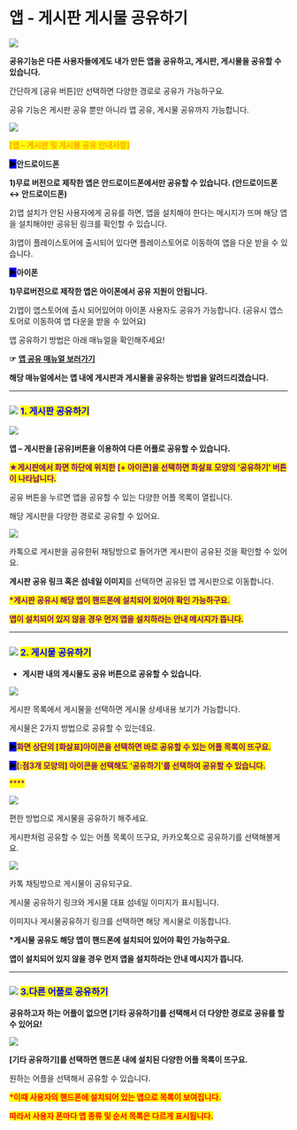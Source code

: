 # 앱 - 게시판 게시물 공유하기

![](https://wp.swing2app.co.kr/wp-content/uploads/2018/10/%EA%B2%8C%EC%8B%9C%ED%8C%90-%EA%B3%B5%EC%9C%A0-1024x282.png)

**공유기능은 다른 사용자들에게도 내가 만든 앱을 공유하고, 게시판, 게시물을 공유할 수 있습니다.**&#x20;

간단하게 \[공유 버튼]만 선택하면 다양한 경로로 공유가 가능하구요.

공유 기능은 게시판 공유 뿐만 아니라 앱 공유, 게시물 공유까지 가능합니다.

![](https://wp.swing2app.co.kr/wp-content/uploads/2021/03/%EC%A4%84%EB%9D%BC%EC%9D%B8.png)

<mark style="color:orange;">**\[앱 – 게시판 및 게시물 공유 안내사항]**</mark>

<mark style="background-color:blue;">**▶**</mark>**안드로이드폰**

**1)무료 버전으로 제작한 앱은  안드로이드폰에서만 공유할 수 있습니다. (안드로이드폰 ↔ 안드로이드폰)**

2\)앱 설치가 안된 사용자에게 공유를 하면, 앱을 설치해야 한다는 메시지가 뜨며 해당 앱을 설치해야만 공유된 링크를 확인할 수 있습니다.&#x20;

3\)앱이 플레이스토어에 출시되어 있다면 플레이스토어로 이동하여 앱을 다운 받을 수 있습니다.



<mark style="background-color:blue;">**▶**</mark>**아이폰**&#x20;

**1)무료버전으로 제작한  앱은 아이폰에서 공유 지원이 안됩니다.**

2\)앱이 앱스토어에 출시 되어있어야 아이폰 사용자도 공유가 가능합니다. (공유시 앱스토어로 이동하여 앱 다운을 받을 수 있어요)

앱 공유하기 방법은 아래 매뉴얼을 확인해주세요!

**☞** [**앱 공유 매뉴얼 보러가기**](../v2/pagemenu/appshare.md)

**해당 매뉴얼에서는 앱 내에 게시판과 게시물을 공유하는 방법을 알려드리겠습니다.**&#x20;

***

### <mark style="color:blue;"></mark>![](https://wp.swing2app.co.kr/wp-content/uploads/2020/04/%EB%8B%A8%EB%9D%BD1-1.png) <mark style="color:blue;">**1. 게시판 공유하기**</mark>

![](https://wp.swing2app.co.kr/wp-content/uploads/2018/10/%EA%B2%8C%EC%8B%9C%ED%8C%90%EA%B3%B5%EC%9C%A01.png)

**앱 – 게시판을 \[공유]버튼을 이용하여 다른 어플로 공유할 수 있습니다.**

<mark style="color:purple;">**★게시판에서 화면 하단에 위치한**</mark> <mark style="color:purple;"></mark> <mark style="color:purple;"></mark><mark style="color:purple;"></mark> <mark style="color:purple;"></mark><mark style="color:purple;">**\[+ 아이콘]을 선택하면 화살표 모양의 ‘공유하기’ 버튼이 나타납니다.**</mark>

공유 버튼을 누르면 앱을 공유할 수 있는 다양한 어플 목록이 열립니다.

해당 게시판을 다양한 경로로 공유할 수 있어요.



![](https://wp.swing2app.co.kr/wp-content/uploads/2018/10/%EA%B2%8C%EC%8B%9C%ED%8C%90%EA%B3%B5%EC%9C%A02-1.png)

카톡으로 게시판을 공유한뒤 채팅방으로 들어가면 게시판이 공유된 것을 확인할 수 있어요.

**게시판 공유 링크 혹은 섬네일 이미지**를 선택하면 공유된 앱 게시판으로 이동합니다.&#x20;

<mark style="color:purple;">**\*게시판 공유시 해당 앱이 핸드폰에 설치되어 있어야 확인 가능하구요.**</mark>

<mark style="color:purple;">**앱이 설치되어 있지 않을 경우 먼저 앱을 설치하라는 안내 메시지가 뜹니다.**</mark>

***

### <mark style="color:blue;"></mark>![](https://wp.swing2app.co.kr/wp-content/uploads/2020/04/%EB%8B%A8%EB%9D%BD1-1.png) <mark style="color:blue;">**2. 게시물 공유하기**</mark>

* **게시판 내의 게시물도 공유 버튼으로 공유할 수 있습니다.**

![](https://wp.swing2app.co.kr/wp-content/uploads/2018/10/%EA%B2%8C%EC%8B%9C%EB%AC%BC%EA%B3%B5%EC%9C%A01-1.png)

게시판 목록에서 게시물을 선택하면 게시물 상세내용 보기가 가능합니다.

게시물은 2가지 방법으로 공유할 수 있는데요.

<mark style="background-color:blue;">**▶**</mark><mark style="color:purple;">**화면 상단의 \[화살표]아이콘을 선택하면 바로 공유할 수 있는 어플 목록이 뜨구요.**</mark>

<mark style="background-color:blue;">**▶**</mark><mark style="color:purple;">**\[:점3개 모양의] 아이콘을 선택해도 ‘공유하기’를 선택하여 공유할 수 있습니다.**</mark>

<mark style="color:purple;">****</mark>

![](https://wp.swing2app.co.kr/wp-content/uploads/2018/10/%EA%B2%8C%EC%8B%9C%EB%AC%BC%EA%B3%B5%EC%9C%A02.png)

편한 방법으로 게시물을 공유하기 해주세요.

게시판처럼 공유할 수 있는 어플 목록이 뜨구요, 카카오톡으로 공유하기를 선택해볼게요.&#x20;



![](https://wp.swing2app.co.kr/wp-content/uploads/2018/10/%EA%B2%8C%EC%8B%9C%EB%AC%BC%EA%B3%B5%EC%9C%A03-1.png)

카톡 채팅방으로 게시물이 공유되구요.

게시물 공유하기 링크와 게시물 대표 섬네일 이미지가 표시됩니다.

이미지나 게시물공유하기 링크를 선택하면 해당 게시물로 이동합니다.

**\*게시물 공유도 해당 앱이 핸드폰에 설치되어 있어야 확인 가능하구요.**

**앱이 설치되어 있지 않을 경우 먼저 앱을 설치하라는 안내 메시지가 뜹니다.**

***

### <mark style="color:blue;"></mark>![](https://wp.swing2app.co.kr/wp-content/uploads/2020/04/%EB%8B%A8%EB%9D%BD1-1.png) <mark style="color:blue;">**3.다른 어플로 공유하기**</mark>

**공유하고자 하는 어플이 없으면 \[기타 공유하기]를 선택해서 더 다양한 경로로 공유를 할 수 있어요!**

![](https://wp.swing2app.co.kr/wp-content/uploads/2018/10/%EA%B2%8C%EC%8B%9C%EB%AC%BC%EA%B3%B5%EC%9C%A04.png)

**\[기타 공유하기]를 선택하면 핸드폰 내에 설치된 다양한 어플 목록이 뜨구요.**

원하는 어플을 선택해서 공유할 수 있습니다.

<mark style="color:red;">**\*이때 사용자의 핸드폰에 설치되어 있는 앱으로 목록이 보여집니다.**</mark>

<mark style="color:red;">**따라서 사용자 폰마다 앱 종류 및 순서 목록은 다르게 표시됩니다.**</mark>&#x20;

